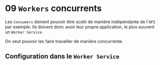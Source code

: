 # 09 `Workers` concurrents

Les `Consumers` doivent pouvoir être *scalé* de manière indépendante de l'`API` par exemple. Ils doivent donc avoir leur propre application, le plus souvent un `Worker Service`.

On veut pouvoir les faire travailler de manière concurrente.



## Configuration dans le `Worker Service`

